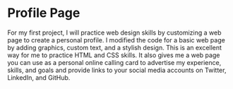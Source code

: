 # Profile Page
For my first project, I will practice web design skills by customizing a web page to create a personal profile. I modified the code for a basic web page by adding graphics, custom text, and a stylish design. This is an excellent way for me to practice HTML and CSS skills. It also gives me a web page you can use as a personal online calling card to advertise my experience, skills, and goals and provide links to your social media accounts on Twitter, LinkedIn, and GitHub.
